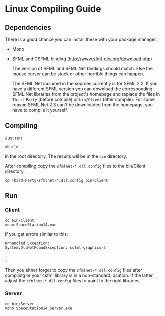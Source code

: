 # Linux Compiling Guide #

## Dependencies ##

There is a good chance you can install these with your package manager.

* Mono 
* SFML and CSFML binding (http://www.sfml-dev.org/download.php)

  The version of SFML and SFML.Net bindings should match. Else the mouse cursor can be stuck or other horrible things can happen.

  The SFML.Net included in the sources currently is for SFML 2.2. If you have a different SFML version you can download the corresponding SFML.Net libraries from the project's homepage and replace the files in `Third-Party` (before compile) or `bin/Client` (after compile). For some reason SFML.Net 2.3 can't be downloaded from the homepage, you have to compile it yourself.

## Compiling ##

Just run
```
xbuild
```
in the root directory. The results will be in the `bin` directory.

After compiling copy the `sfmlnet-*.dll.config` files to the bin/Client directory.
```
cp Third-Party/sfmlnet-*.dll.config bin/Client
```

## Run ##

### Client ###
```
cd bin/Client
mono SpaceStation14.exe
```

If you get errors similar to this:
```
Unhandled Exception:
System.DllNotFoundException: csfml-graphics-2
.
.
.
```

Then you either forgot to copy the `sfmlnet-*.dll.config` files after compiling or your csfml library is in a non-standard location. If the latter, adjust the `sfmlnet-*.dll.config` files to point to the right libraries.

### Server ###
```
cd bin/Server
mono SpaceStation14_Server.exe
```
